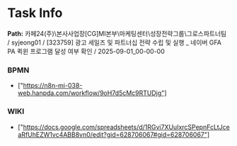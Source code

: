 # Task Info

**Path:** 카페24(주)\본사사업장\[CG]MI본부\마케팅센터\성장전략그룹\그로스파트너팀 / syjeong01 / [323759] 광고 세일즈 및 파트너십 전략 수립 및 실행 _ 네이버 GFA PA 퀵윈 프로그램 달성 여부 확인 / 2025-09-01_00-00-00

### BPMN
- ["https://n8n-mi-038-web.hanpda.com/workflow/9oH7d5cMc9RTUDjg"]

### WIKI
- ["https://docs.google.com/spreadsheets/d/1RGvi7XUuIxrcSPepnFcLtJceaRfUhEZW1vc4ABB8vn0/edit?gid=628706067#gid=628706067"]

